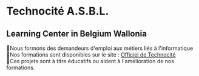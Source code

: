 #  Technocité A.S.B.L.
## Learning Center in Belgium Wallonia

🙋‍Nous formons des demandeurs d'emploi aux métiers liés à l'informatique  
👩‍Nos formations sont disponibles sur le site : [Officiel de Technocité](https://www.technocite.be)  
🧙Ces projets sont à titre éducatifs ou aident à l'amélioration de nos formations.  

<!--

**Here are some ideas to get you started:**

🧙 Remember, you can do mighty things with the power of [Markdown](https://docs.github.com/github/writing-on-github/getting-started-with-writing-and-formatting-on-github/basic-writing-and-formatting-syntax)
-->
